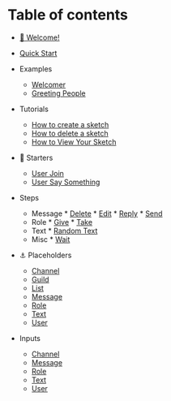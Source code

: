 # Table of contents

* [👋 Welcome!](README.md)
* [Quick Start](quick-start.md)

* Examples
  * [ Welcomer](examples/memberJoin.md)
  * [ Greeting People](examples/userText.md)
* Tutorials
  * [ How to create a sketch](tutorials/create.md)
  * [ How to delete a sketch](tutorials/delete.md)
  * [ How to View Your Sketch](tutorials/view.md)
* 🚀 Starters
  * [User Join](starters/memberJoin.md)
  * [User Say Something](starters/userText.md)
* Steps
  * Message
        * [Delete](steps/deletemessage.md)
        * [Edit](steps/editmessage.md)
        * [Reply](steps/replymessage.md)
        * [Send](steps/sendmessage.md)
  * Role
        * [Give](steps/giverole.md)
        * [Take](steps/takerole.md)
  * Text
        * [Random Text](steps/randomtext.md)
  * Misc
        * [Wait](steps/wait.md)
* ⚓ Placeholders
  * [Channel](placeholders/channel.md)
  * [Guild](placeholders/guild.md)
  * [List](placeholders/list.md)
  * [Message](placeholders/message.md)
  * [Role](placeholders/role.md)
  * [Text](placeholders/text.md)
  * [User](placeholders/user.md)
* Inputs
  * [ Channel](inputs/channel.md)
  * [ Message](inputs/message.md)
  * [ Role](inputs/role.md)
  * [ Text](inputs/text.md)
  * [ User](inputs/user.md)
